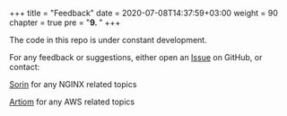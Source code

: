 +++
title = "Feedback"
date = 2020-07-08T14:37:59+03:00
weight = 90
chapter = true
pre = "<b>9. </b>"
+++

The code in this repo is under constant development.  

For any feedback or suggestions, either open an [Issue](https://github.com/sorinboia/nginx-experience-aws-ac2.0/issues) on GitHub, or contact:  

[Sorin](https://il.linkedin.com/in/sorin-boiangiu-38196938) for any NGINX related topics  

[Artiom](https://artioml.net/) for any AWS related topics